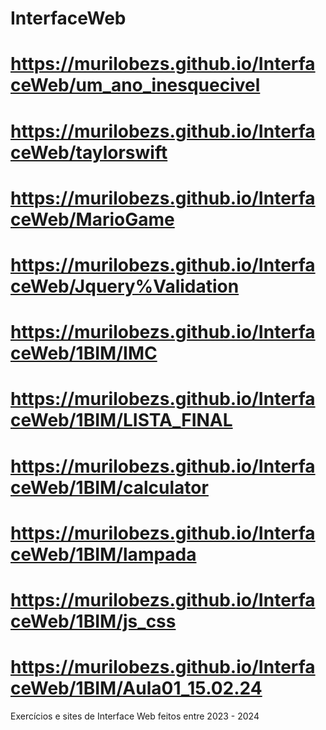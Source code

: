 # InterfaceWeb

##

# https://murilobezs.github.io/InterfaceWeb/um_ano_inesquecivel
# https://murilobezs.github.io/InterfaceWeb/taylorswift
# https://murilobezs.github.io/InterfaceWeb/MarioGame
# https://murilobezs.github.io/InterfaceWeb/Jquery%Validation
# https://murilobezs.github.io/InterfaceWeb/1BIM/IMC
# https://murilobezs.github.io/InterfaceWeb/1BIM/LISTA_FINAL
# https://murilobezs.github.io/InterfaceWeb/1BIM/calculator
# https://murilobezs.github.io/InterfaceWeb/1BIM/lampada
# https://murilobezs.github.io/InterfaceWeb/1BIM/js_css
# https://murilobezs.github.io/InterfaceWeb/1BIM/Aula01_15.02.24






Exercícios e sites de Interface Web feitos entre 2023 - 2024

